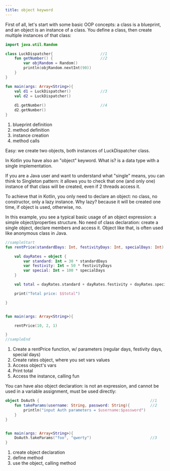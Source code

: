 ```yaml
---
title: object keyword
---
```

    
<div class="sample" markdown="1">
First of all, let's start with some basic OOP concepts: a class is a blueprint, and an object is an instance of a class.
You define a class, then create multiple instances of that class:

```kotlin
import java.util.Random

class LuckDispatcher{                     //1 
    fun getNumber() {                     //2 
        var objRandom = Random()
        println(objRandom.nextInt(90))
    }
}

fun main(args: Array<String>){
    val d1 = LuckDispatcher()             //3
    val d2 = LuckDispatcher()
    
    d1.getNumber()                        //4 
    d2.getNumber()
}
``` 
1. blueprint definition
2. method definition
3. instance creation
4. method calls 

Easy: we create two objects, both instances of LuckDispatcher class.

In Kotlin you have also an "object" keyword. What is? is a data type with a single implementation.

If you are a Java user and want to understand what "single" means, you can think to Singleton pattern:
it allows you to check that one (and only one) instance of that class will be created, even if 2 threads access it.

To achieve that in Kotlin, you only need to declare an object: no class, no constructor, only a lazy instance.
Why lazy? because it will be created one time, if object is used, otherwise, no.

In this example, you see a typical basic usage of an object expression: a simple object/properties structure.
No need of class declaration: create a single object, declare members and access it. 
Object like that, is often used like anonymous class in Java.
 
```kotlin
//sampleStart
fun rentPrice(standardDays: Int, festivityDays: Int, specialDays: Int): Unit {  //1

    val dayRates = object {                                                     //2
        var standard: Int = 30 * standardDays
        var festivity: Int = 50 * festivityDays
        var special: Int = 100 * specialDays
    }

    val total = dayRates.standard + dayRates.festivity + dayRates.special       //3

    print("Total price: $$total")                                               //4

}


fun main(args: Array<String>){

    rentPrice(10, 2, 1)                                                         //5

}
//sampleEnd
```

</div>

1. Create a rentPrice function, w/ parameters (regular days, festivity days, special days)
2. Create rates object, where you set vars values
3. Access object's vars
4. Print total
5. Access the instance, calling fun


You can have also object declaration: is not an expression, and cannot be used in a variable assignment, must be used directly:

```kotlin
object DoAuth {                                                 //1 
    fun takeParams(username: String, password: String){         //2 
        println("input Auth parameters = $username:$password")
    }
}


fun main(args: Array<String>){
    DoAuth.takeParams("foo", "qwerty")                          //3
}

```

1. create object declaration
2. define method
3. use the object, calling method